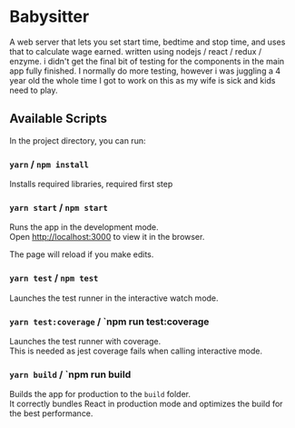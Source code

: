 # Babysitter

A web server that lets you set start time, bedtime and stop time, and uses that to calculate wage earned.
written using nodejs / react / redux / enzyme. i didn't get the final bit of testing for the components in the main app fully finished. I normally do more testing, however i was juggling a 4 year old the whole time I got to work on this as my wife is sick and kids need to play.


## Available Scripts

In the project directory, you can run:

### `yarn` / `npm install`

Installs required libraries, required first step

### `yarn start` / `npm start`

Runs the app in the development mode.<br />
Open [http://localhost:3000](http://localhost:3000) to view it in the browser.

The page will reload if you make edits.<br />

### `yarn test` / `npm test`

Launches the test runner in the interactive watch mode.<br />

### `yarn test:coverage` / `npm run test:coverage

Launches the test runner with coverage.<br />
This is needed as jest coverage fails when calling interactive mode.

### `yarn build` / `npm run build

Builds the app for production to the `build` folder.<br />
It correctly bundles React in production mode and optimizes the build for the best performance.



